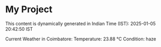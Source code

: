 # My Project

This content is dynamically generated in Indian Time (IST): 2025-01-05 20:42:50 IST


Current Weather in Coimbatore:
Temperature: 23.88 °C
Condition: haze
